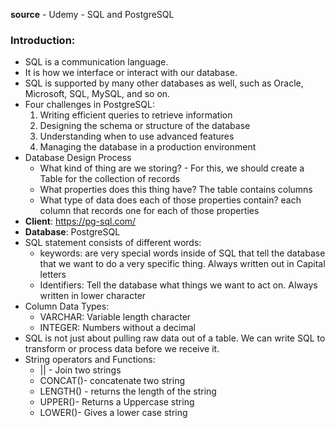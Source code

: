 **source** - Udemy - SQL and PostgreSQL 
### Introduction:
- SQL is a communication language.
- It is how we interface or interact with our database.
- SQL is supported by many other databases as well, such as Oracle, Microsoft, SQL, MySQL, and so on.
- Four challenges in PostgreSQL:
  1. Writing efficient queries to retrieve information
  2. Designing the schema or structure of the database
  3. Understanding when to use advanced features
  4. Managing the database in a production environment
- Database Design Process
  - What kind of thing are we storing? - For this, we should create a Table for the collection of records
  - What properties does this thing have? The table contains columns
  - What type of data does each of those properties contain? each column that records one for each of those properties
- **Client**: https://pg-sql.com/
- **Database**: PostgreSQL
- SQL statement consists of different words:
  - keywords: are very special words inside of SQL that tell the database that we want to do a very specific thing. Always written out in Capital letters
  - Identifiers: Tell the database what things we want to act on. Always written in lower character
- Column Data Types:
  - VARCHAR: Variable length character
  - INTEGER: Numbers without a decimal
- SQL is not just about pulling raw data out of a table. We can write SQL to transform or process data before we receive it.
- String operators and Functions:
  - || - Join two strings
  - CONCAT()- concatenate two string
  - LENGTH() - returns the length of the string
  - UPPER()- Returns a Uppercase string
  - LOWER()- Gives a lower case string





